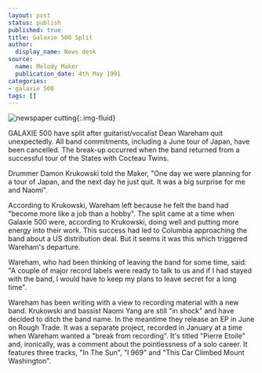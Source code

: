 ```yaml
---
layout: post
status: publish
published: true
title: Galaxie 500 Split
author:
  display_name: News desk
source:
  name: Melody Maker
  publication_date: 4th May 1991
categories:
- galaxie 500
tags: []
---
```

![newspaper cutting](https://media.fullofwishes.co.uk/01-galaxie_500/pictures/g500_split.jpg){:.img-fluid}

GALAXIE 500 have split after guitarist/vocalist Dean Wareham quit unexpectedly. All band commitments, including a June tour of Japan, have been cancelled. The break-up occurred when the band returned from a successful tour of the States with Cocteau Twins.

Drummer Damon Krukowski told the Maker, "One day we were planning for a tour of Japan, and the next day he just quit. It was a big surprise for me and Naomi".

According to Krukowski, Wareham left because he felt the band had "become more like a job than a hobby". The split came at a time when Galaxie 500 were, according to Krukowski, doing well and putting more energy into their work. This success had led to Columbia approaching the band about a US distribution deal. But it seems it was this which triggered Wareham's departure.

Wareham, who had been thinking of leaving the band for some time, said: "A couple of major record labels were ready to talk to us and if I had stayed with the band, I would have to keep my plans to leave secret for a long time".

Wareham has been writing with a view to recording material with a new band. Krukowski and bassist Naomi Yang are still "in shock" and have decided to ditch the band name. In the meantime they release an EP in June on Rough Trade. It was a separate project, recorded in January at a time when Wareham wanted a "break from recording". It's titled "Pierre Etoile" and, ironically, was a comment about the pointlessness of a solo career. It features three tracks, "In The Sun", "l 969" and "This Car Climbed Mount Washington".
